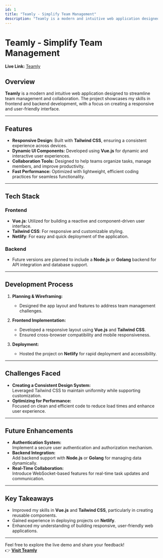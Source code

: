 ```yaml
---
id: 1
title: "Teamly - Simplify Team Management"
description: "Teamly is a modern and intuitive web application designed to streamline team management and collaboration."
---
```


# Teamly - Simplify Team Management

**Live Link:** [Teamly](https://teamly.netlify.app/)

## Overview

**Teamly** is a modern and intuitive web application designed to streamline team management and collaboration. The project showcases my skills in frontend and backend development, with a focus on creating a responsive and user-friendly interface.

---

## Features

- **Responsive Design:** Built with **Tailwind CSS**, ensuring a consistent experience across devices.
- **Dynamic UI Components:** Developed using **Vue.js** for dynamic and interactive user experiences.
- **Collaboration Tools:** Designed to help teams organize tasks, manage members, and improve productivity.
- **Fast Performance:** Optimized with lightweight, efficient coding practices for seamless functionality.

---

## Tech Stack

### Frontend

- **Vue.js**: Utilized for building a reactive and component-driven user interface.
- **Tailwind CSS**: For responsive and customizable styling.
- **Netlify**: For easy and quick deployment of the application.

### Backend

- Future versions are planned to include a **Node.js** or **Golang** backend for API integration and database support.

---

## Development Process

1. **Planning & Wireframing:**

   - Designed the app layout and features to address team management challenges.

2. **Frontend Implementation:**

   - Developed a responsive layout using **Vue.js** and **Tailwind CSS**.
   - Ensured cross-browser compatibility and mobile responsiveness.

3. **Deployment:**
   - Hosted the project on **Netlify** for rapid deployment and accessibility.

---

## Challenges Faced

- **Creating a Consistent Design System:**  
  Leveraged Tailwind CSS to maintain uniformity while supporting customization.
- **Optimizing for Performance:**  
  Focused on clean and efficient code to reduce load times and enhance user experience.

---

## Future Enhancements

- **Authentication System:**  
  Implement a secure user authentication and authorization mechanism.
- **Backend Integration:**  
  Add backend support with **Node.js** or **Golang** for managing data dynamically.
- **Real-Time Collaboration:**  
  Introduce WebSocket-based features for real-time task updates and communication.

---

## Key Takeaways

- Improved my skills in **Vue.js** and **Tailwind CSS**, particularly in creating reusable components.
- Gained experience in deploying projects on **Netlify**.
- Enhanced my understanding of building responsive, user-friendly web applications.

---

Feel free to explore the live demo and share your feedback!  
👉 **[Visit Teamly](https://teamly.netlify.app/)**
